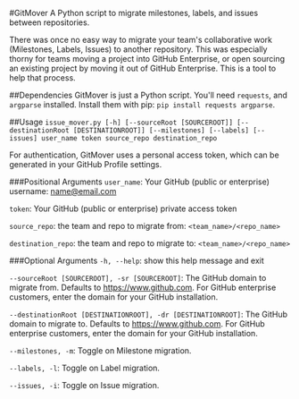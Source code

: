 #GitMover
A Python script to migrate milestones, labels, and issues between repositories.

There was once no easy way to migrate your team's collaborative work (Milestones, Labels, Issues) to another repository. This was especially thorny for teams moving a project into GitHub Enterprise, or open sourcing an existing project by moving it out of GitHub Enterprise. This is a tool to help that process.

##Dependencies
GitMover is just a Python script. You'll need `requests`, and `argparse` installed.
Install them with pip: `pip install requests argparse`.

##Usage
`issue_mover.py [-h] [--sourceRoot [SOURCEROOT]] [--destinationRoot [DESTINATIONROOT]] [--milestones] [--labels] [--issues] user_name token source_repo destination_repo`

For authentication, GitMover uses a personal access token, which can be generated in your GitHub Profile settings.

###Positional Arguments
  `user_name`: Your GitHub (public or enterprise) username: name@email.com
  
  `token`: Your GitHub (public or enterprise) private access token
  
  `source_repo`: the team and repo to migrate from: `<team_name>/<repo_name>`
  
  `destination_repo`: the team and repo to migrate to: `<team_name>/<repo_name>`
  
###Optional Arguments
  `-h, --help`: show this help message and exit
  
  `--sourceRoot [SOURCEROOT], -sr [SOURCEROOT]`: The GitHub domain to migrate from. Defaults to https://www.github.com. For GitHub enterprise customers, enter the domain for your GitHub installation.
  
  `--destinationRoot [DESTINATIONROOT], -dr [DESTINATIONROOT]`: The GitHub domain to migrate to. Defaults to https://www.github.com. For GitHub enterprise customers, enter the domain for your GitHub installation.
  
  `--milestones, -m`: Toggle on Milestone migration.
  
  `--labels, -l`: Toggle on Label migration.
  
  `--issues, -i`: Toggle on Issue migration.
